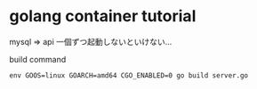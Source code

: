 # golang container tutorial


mysql => api
一個ずつ起動しないといけない...

build command
```
env GOOS=linux GOARCH=amd64 CGO_ENABLED=0 go build server.go
```
